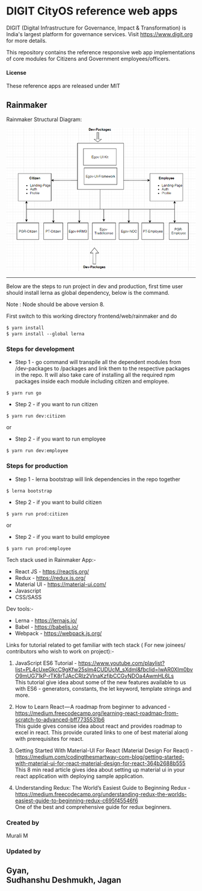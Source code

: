 # DIGIT CityOS reference web apps

DIGIT (Digital Infrastructure for Governance, Impact & Transformation) is India's largest platform for governance services. Visit https://www.digit.org for more details.

This repository contains the reference responsive web app implementations of core modules for Citizens and Government employees/officers. 

#### License
These reference apps are released under MIT

## Rainmaker

Rainmaker Structural Diagram:

![alt text](https://raw.githubusercontent.com/egovernments/egov-web-app/rainmaker-v1/web/rainmaker/packages/assets/Rainmaker_structural_diagram.PNG)

---

Below are the steps to run project in dev and production, first time user should install lerna as global dependency, below is the command.

Note : Node should be above version 8. 

First switch to this working directory frontend/web/rainmaker
and do  

```
$ yarn install
$ yarn install --global lerna

```

### Steps for development

- Step 1 - go command will transpile all the dependent modules from /dev-packages to /packages and link them to the respective packages in the repo. It will also take care of installing all the required npm packages inside each module including citizen and employee.

```
$ yarn run go

```

- Step 2 - if you want to run citizen

```
$ yarn run dev:citizen

```

or

- Step 2 - if you want to run employee

```
$ yarn run dev:employee

```

### Steps for production

- Step 1 - lerna bootstrap will link dependencies in the repo together

```
$ lerna bootstrap

```

- Step 2 - if you want to build citizen

```
$ yarn run prod:citizen

```

or

- Step 2 - if you want to build employee

```
$ yarn run prod:employee

```

Tech stack used in Rainmaker App:-

- React JS - https://reactjs.org/
- Redux - https://redux.js.org/
- Material UI - https://material-ui.com/
- Javascript
- CSS/SASS

Dev tools:-

- Lerna - https://lernajs.io/
- Babel - https://babeljs.io/
- Webpack - https://webpack.js.org/

Links for tutorial related to get familiar with tech stack ( For new joinees/ contributors who wish to work on project):-

1) JavaScript ES6 Tutorial - https://www.youtube.com/playlist?list=PL4cUxeGkcC9gKfw25slm4CUDUcM_sXdml&fbclid=IwAR0XIm0bvO9mUG71kP-rTK8rTJAcCRlz2VlnaKzfjbCCGyNDOa4AwmHL6Ls  
This tutorial give idea about some of the new features available to us with ES6 - generators, constants, the let keyword, template strings and more.

2) How to Learn React — A roadmap from beginner to advanced  - https://medium.freecodecamp.org/learning-react-roadmap-from-scratch-to-advanced-bff7735531b6  
This guide gives consise idea about react and provides roadmap to excel in react. This provide curated links to one of best material along with prerequisites for react.

3) Getting Started With Material-UI For React (Material Design For React) - https://medium.com/codingthesmartway-com-blog/getting-started-with-material-ui-for-react-material-design-for-react-364b2688b555  
This 8 min read article gives idea about setting up material ui in your react application with deploying  sample application.

4) Understanding Redux: The World’s Easiest Guide to Beginning Redux - https://medium.freecodecamp.org/understanding-redux-the-worlds-easiest-guide-to-beginning-redux-c695f45546f6  
One of the best and comprehensive guide for redux beginners.

### Created by  
Murali M


### Updated by  
Gyan,  
Sudhanshu Deshmukh,
Jagan
---

